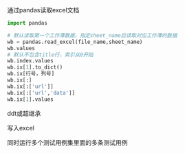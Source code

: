 通过pandas读取excel文档

```python
import pandas

# 默认读取第一个工作薄数据，指定sheet_name后读取对应工作薄的数据
wb = pandas.read_excel(file_name,sheet_name)
wb.values
# 默认不包含title行，索引从0开始
wb.index.values
wb.ix[1].to_dict()
wb.ix[行号，列号]
wb.ix[:]
wb.ix[:['url']]
wb.ix[:['url','data']]
wb.ix[1].values

```



ddt或超继承

写入excel

同时运行多个测试用例集里面的多条测试用例

